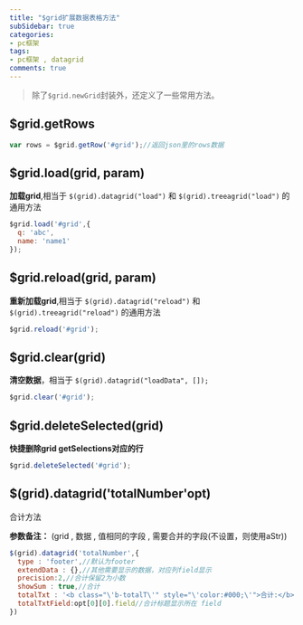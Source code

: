 ```yaml
---
title: "$grid扩展数据表格方法"
subSidebar: true
categories:
- pc框架
tags:
- pc框架 , datagrid
comments: true
---
```


>  除了`$grid.newGrid`封装外，还定义了一些常用方法。

## $grid.getRows

```js
var rows = $grid.getRow('#grid');//返回json里的rows数据
```

## $grid.load(grid, param)

**加载grid**,相当于 `$(grid).datagrid("load")` 和 `$(grid).treeagrid("load")` 的通用方法

```js
$grid.load('#grid',{
  q: 'abc',
  name: 'name1'
});
```

## $grid.reload(grid, param)

**重新加载grid**,相当于 `$(grid).datagrid("reload")` 和 `$(grid).treeagrid("reload")` 的通用方法

```js
$grid.reload('#grid');
```

## $grid.clear(grid)

**清空数据**，相当于 `$(grid).datagrid("loadData", []);`

```js
$grid.clear('#grid');
```

## $grid.deleteSelected(grid)

**快捷删除grid getSelections对应的行**

```js
$grid.deleteSelected('#grid');
```

## $(grid).datagrid('totalNumber'opt)

合计方法

**参数备注：** (grid , 数据 , 值相同的字段 , 需要合并的字段(不设置，则使用aStr))

```js
$(grid).datagrid('totalNumber',{
  type : 'footer',//默认为footer
  extendData : {},//其他需要显示的数据，对应列field显示
  precision:2,//合计保留2为小数
  showSum : true,//合计
  totalTxt : '<b class="\'b-totalT\'" style="\'color:#000;\'">合计:</b>',//合计标题文案，没有特殊需求不需要修改
  totalTxtField:opt[0][0].field//合计标题显示所在 field
})
```

